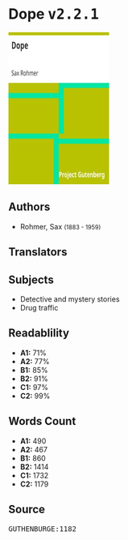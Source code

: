 # Dope <kbd>v2.2.1</kbd>

![](./cover.medium.jpg "")

## Authors


 - Rohmer, Sax <small>(1883 - 1959)</small>

## Translators



## Subjects


 - Detective and mystery stories
 - Drug traffic

## Readablility


 - **A1:** 71%
 - **A2:** 77%
 - **B1:** 85%
 - **B2:** 91%
 - **C1:** 97%
 - **C2:** 99%

## Words Count


 - **A1:** 490
 - **A2:** 467
 - **B1:** 860
 - **B2:** 1414
 - **C1:** 1732
 - **C2:** 1179

## Source


<kbd>GUTHENBURGE:1182</kbd>

